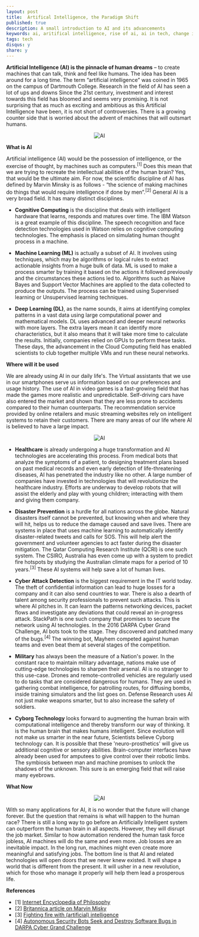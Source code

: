 ```yaml
---
layout: post
title:  Artifical Intelligence, the Paradigm Shift
published: true
description: A small introduction to AI and its advancements
keywords: ai, aritifical intelligence, rise of ai, ai in tech, change in IT industry, machine learning, deep learning, cognitive computing
tags: tech
disqus:	y
share: y
---
```


**Artificial Intelligence (AI) is the pinnacle of human dreams** – to create machines that can talk, think and feel like humans. The idea has been around for a long time. The term “artificial intelligence” was coined in 1965 on the campus of Dartmouth College. Research in the field of AI has seen a lot of ups and downs Since the 21st century, investment and interest towards this field has bloomed and seems very promising. It is not surprising that as much as exciting and ambitious as this Artificial Intelligence have been, it is not short of controversies. There is a growing counter side that is worried about the advent of machines that will outsmart humans.

<center><img src="https://images.pexels.com/photos/595804/pexels-photo-595804.jpeg?w=1260&h=750&auto=compress&cs=tinysrgb" alt="AI" /></center>

**What is AI**

Artificial intelligence (AI) would be the possession of intelligence, or the exercise of thought, by machines such as computers.<sup>[1]</sup> Does this mean that we are trying to recreate the intellectual abilities of the human brain? Yes, that would be the ultimate aim. For now, the scientific discipline of AI has defined by Marvin Minsky is as follows -  “the science of making machines do things that would require intelligence if done by men”.<sup>[2]</sup> General AI is a very broad field. It has many distinct disciplines.

- **Cognitive Computing** is the discipline that deals with intelligent hardware that learns, responds and matures over time. The IBM Watson is a great example of this discipline. The speech recognition and face detection technologies used in Watson relies on cognitive computing technologies. The emphasis is placed on simulating human thought process in a machine.

- **Machine Learning (ML)** is actually a subset of AI. It involves using techniques, which may be algorithms or logical rules to extract actionable insights from a huge bulk of data. ML is used to make a process smarter by training it based on the actions it followed previously and the circumstances these actions led to.  Algorithms such as Naive Bayes and Support Vector Machines are applied to the data collected to produce the outputs. The process can be trained using Supervised learning or Unsupervised learning techniques.

- **Deep Learning (DL)**, as the name sounds, it aims at identifying complex patterns in a vast data using large computational power and mathematical models. DL uses advanced and deeper neural networks with more layers. The extra layers mean it can identify more characteristics, but it also means that it will take more time to calculate the results. Initially, companies relied on GPUs to perform these tasks. These days, the advancement in the Cloud Computing field has enabled scientists to club together multiple VMs and run these neural networks.

**Where will it be used**


We are already using AI in our daily life's. The Virtual assistants that we use in our smartphones serve us information based on our preferences and usage history. The use of AI in video games is a fast-growing field that has made the games more realistic and unpredictable. Self-driving cars have also entered the market and shown that they are less prone to accidents compared to their human counterparts. The recommendation service provided by online retailers and music streaming websites rely on intelligent systems to retain their customers. There are many areas of our life where AI is believed to have a large impact.


<center><img src="https://images.pexels.com/photos/355948/pexels-photo-355948.jpeg?w=1260&h=750&auto=compress&cs=tinysrgb" alt="AI" /></center>

- **Healthcare** is already undergoing a huge transformation and AI technologies are accelerating this process. From medical bots that analyze the symptoms of a patient, to designing treatment plans based on past medical records and even early detection of life-threatening diseases, AI has penetrated the industry like no other. A large number of companies have invested in technologies that will revolutionize the healthcare industry. Efforts are underway to develop robots that will assist the elderly and play with young children; interacting with them and giving them company.

- **Disaster Prevention** is a hurdle for all nations across the globe. Natural disasters itself cannot be prevented, but knowing when and where they will hit, helps us to reduce the damage caused and save lives. There are systems in place that uses machine learning to automatically identify disaster-related tweets and calls for SOS. This will help alert the government and volunteer agencies to act faster during the disaster mitigation. The Qatar Computing Research Institute (QCRI) is one such system. The CSIRO, Australia has even come up with a system to predict fire hotspots by studying the Australian climate maps for a period of 10 years.<sup>[3]</sup> These AI systems will help save a lot of human lives.

- **Cyber Attack Detection** is the biggest requirement in the IT world today. The theft of confidential information can lead to huge losses for a company and it can also send countries to war. There is also a dearth of talent among security professionals to prevent such attacks. This is where AI pitches in. It can learn the patterns networking devices, packet flows and investigate any deviations that could reveal an in-progress attack. StackPath is one such company that promises to secure the network using AI technologies. In the 2016 DARPA Cyber Grand Challenge, AI bots took to the stage. They discovered and patched many of the bugs.<sup>[4]</sup> The winning bot, Mayhem competed against human teams and even beat them at several stages of the competition.

- **Military** has always been the measure of a Nation's power. In the constant race to maintain military advantage, nations make use of cutting-edge technologies to sharpen their arsenal. AI is no stranger to this use-case. Drones and remote-controlled vehicles are regularly used to do tasks that are considered dangerous for humans. They are used in gathering combat intelligence, for patrolling routes, for diffusing bombs, inside training simulators and the list goes on. Defense Research uses AI not just make weapons smarter, but to also increase the safety of soldiers.

- **Cyborg Technology** looks forward to augmenting the human brain with computational intelligence and thereby transform our way of thinking. It is the human brain that makes humans intelligent. Since evolution will not make us smarter in the near future, Scientists believe Cyborg technology can. It is possible that these 'neuro-prosthetics' will give us additional cognitive or sensory abilities. Brain-computer interfaces have already been used for amputees to give control over their robotic limbs. The symbiosis between man and machine promises to unlock the shadows of the unknown. This sure is an emerging field that will raise many eyebrows.

**What Now**
<center><img src="https://images.pexels.com/photos/129742/pexels-photo-129742.jpeg?w=1260&h=750&auto=compress&cs=tinysrgb" alt="AI" /></center>


With so many applications for AI, it is no wonder that the future will change forever. But the question that remains is what will happen to the human race? There is still a long way to go before an Artificially Intelligent system can outperform the human brain in all aspects. However, they will disrupt the job market. Similar to how automation rendered the human task force jobless, AI machines will do the same and even more. Job losses are an inevitable impact. In the long run, machines might even create more meaningful and satisfying jobs. The bottom line is that AI and related technologies will open doors that we never knew existed. It will shape a world that is different from the present. It will usher in a new revolution, which for those who manage it properly will help them lead a prosperous life.

**References**

- [1] [Internet Encyclopedia of Philosophy](http://www.iep.utm.edu/art-inte/)
- [2] [Britannica article on Marvin Misky](https://www.britannica.com/biography/Marvin-Lee-Minsky)
- [3] [Fighting fire with (artificial) intelligence](https://blog.csiro.au/fighting-fire-with-artificial-intelligence)
- [4] [Autonomous Security Bots Seek and Destroy Software Bugs in DARPA Cyber Grand Challenge](http://spectrum.ieee.org/tech-talk/telecom/security/autonomous-supercomputers-seek-and-destroy-software-bugs-in-darpa-cyber-grand-challenge)